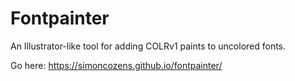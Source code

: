 # Fontpainter

An Illustrator-like tool for adding COLRv1 paints to uncolored fonts.

Go here: https://simoncozens.github.io/fontpainter/

